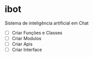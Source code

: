 # ibot
Sistema de inteligência artificial em Chat
- [ ] Criar Funções e Classes
- [ ] Criar Modulos
- [ ] Criar Apis
- [ ] Criar Interface
